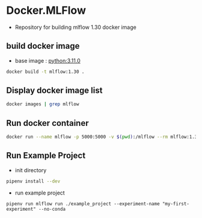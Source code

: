 # Docker.MLFlow

- Repository for building mlflow 1.30 docker image

## build docker image

- base image : [python:3.11.0](<https://hub.docker.com/layers/library/python/3.11.0/images/sha256-c43926b6865b221fb6460da1e7e19de3143072fc6be8b64cb1e679f90c7fcaa3?context=explore>)

```bash
docker build -t mlflow:1.30 .
```

## Display docker image list

```bash
docker images | grep mlflow
```

## Run docker container

```bash
docker run --name mlflow -p 5000:5000 -v $(pwd):/mlflow --rm mlflow:1.30
```

## Run Example Project

- init directory

```bash
pipenv install --dev
```

- run example project

```base
pipenv run mlflow run ./example_project --experiment-name "my-first-experiment" --no-conda
```

